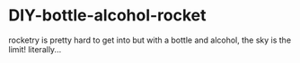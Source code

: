 # DIY-bottle-alcohol-rocket
rocketry is pretty hard to get into but with a bottle and alcohol, the sky is the limit! literally...
